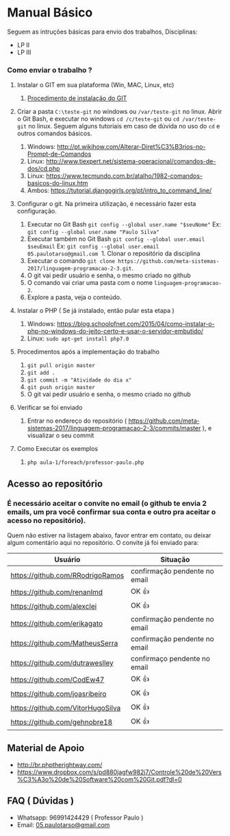 # Manual Básico
Seguem as intruções básicas para envio dos trabalhos, 
 Disciplinas:
  - LP II
  - LP III

### Como enviar o trabalho ?
  1. Instalar o GIT em sua plataforma (Win, MAC, Linux, etc)

      1. [Procedimento de instalação do GIT](https://git-scm.com/book/pt-br/v1/Primeiros-passos-Instalando-Git)

  1. Criar a pasta ```C:\teste-git``` no windows ou ```/var/teste-git``` no linux. Abrir o Git Bash, e executar no windows ```cd /c/teste-git``` ou ```cd /var/teste-git``` no linux. Seguem alguns tutoriais em caso de dúvida no uso do ```cd``` e outros comandos básicos.
      1. Windows: http://pt.wikihow.com/Alterar-Diret%C3%B3rios-no-Prompt-de-Comandos
      1. Linux: http://www.tiexpert.net/sistema-operacional/comandos-de-dos/cd.php
      1. Linux: https://www.tecmundo.com.br/atalho/1982-comandos-basicos-do-linux.htm
      1. Ambos: https://tutorial.djangogirls.org/pt/intro_to_command_line/
  1. Configurar o git. Na primeira utilização, é necessário fazer esta configuração.
      1. Executar no Git Bash ```git config --global user.name "$seuNome"``` Ex: ```git config --global user.name "Paulo Silva"```
      1. Executar também no Git Bash ```git config --global user.email $seuEmail``` Ex: ```git config --global user.email 05.paulotarso@gmail.com```
  1. Clonar o repositório da disciplina
      1. Executar o comando ```git clone https://github.com/meta-sistemas-2017/linguagem-programacao-2-3.git```.
      1. O git vai pedir usuário e senha, o mesmo criado no github
      1. O comando vai criar uma pasta com o nome ```linguagem-programacao-2```.
      1. Explore a pasta, veja o conteúdo.
  1. Instalar o PHP ( Se já instalado, então pular esta etapa )
      1. Windows: https://blog.schoolofnet.com/2015/04/como-instalar-o-php-no-windows-do-jeito-certo-e-usar-o-servidor-embutido/
      1. Linux: ```sudo apt-get install php7.0```
  1. Procedimentos após a implementação do trabalho
      1. ```git pull origin master```
      1. ```git add .```
      1. ```git commit -m "Atividade do dia x"```
      1. ```git push origin master```
      1. O git vai pedir usuário e senha, o mesmo criado no github
  1. Verificar se foi enviado
      1. Entrar no endereço do repositório ( https://github.com/meta-sistemas-2017/linguagem-programacao-2-3/commits/master ), e visualizar o seu commit
  1. Como Executar os exemplos
      1. ```php aula-1/foreach/professor-paulo.php```
## Acesso ao repositório
### É necessário aceitar o convite no email (o github te envia 2 emails, um pra você confirmar sua conta e outro pra aceitar o acesso no repositório).
Quem não estiver na listagem abaixo, favor entrar em contato, ou deixar algum comentário aqui no repositório.
O convite já foi enviado para:

Usuário | Situação
------- | --------
https://github.com/RRodrigoRamos | confirmação pendente no email
https://github.com/renanlmd | OK :+1:
https://github.com/alexclei | OK :+1:
https://github.com/erikagato | confirmação pendente no email
https://github.com/MatheusSerra | confirmação pendente no email
https://github.com/dutraweslley | confirmaço pendente no email
https://github.com/CodEw47 | OK :+1:
https://github.com/joasribeiro | OK :+1:
https://github.com/VitorHugoSilva | OK :+1:
https://github.com/gehnobre18 | OK :+1:
## Material de Apoio
  - http://br.phptherightway.com/
  - https://www.dropbox.com/s/pd880jagfw982j7/Controle%20de%20Vers%C3%A3o%20de%20Software%20com%20Git.pdf?dl=0
## FAQ ( Dúvidas )
  - Whatsapp: 96991424429 ( Professor Paulo )
  - Email: 05.paulotarso@gmail.com
